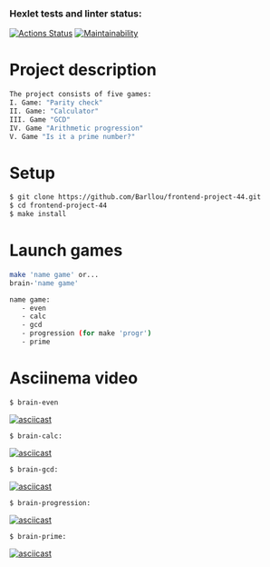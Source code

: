 ### Hexlet tests and linter status:
[![Actions Status](https://github.com/Barllou/frontend-project-44/workflows/hexlet-check/badge.svg)](https://github.com/Barllou/frontend-project-44/actions)
[![Maintainability](https://api.codeclimate.com/v1/badges/d075fbf0ec5b532095aa/maintainability)](https://codeclimate.com/github/Barllou/frontend-project-44/maintainability)

# Project description
```bash
The project consists of five games:
I. Game: "Parity check"
II. Game: "Calculator"
III. Game "GCD"
IV. Game "Arithmetic progression"
V. Game "Is it a prime number?"
```
# Setup
```bash
$ git clone https://github.com/Barllou/frontend-project-44.git
$ cd frontend-project-44
$ make install
```
# Launch games
```bash
make 'name game' or...
brain-'name game'

name game:
   - even
   - calc
   - gcd
   - progression (for make 'progr')
   - prime
```

# Asciinema video
```
$ brain-even
```
[![asciicast](https://asciinema.org/a/LuTV5ONzUpKvGnrs2MY0f1rQj.svg)](https://asciinema.org/a/LuTV5ONzUpKvGnrs2MY0f1rQj)

```
$ brain-calc:
``` 
[![asciicast](https://asciinema.org/a/KyscLlbOSvHqdqpqN0yLcsUv6.svg)](https://asciinema.org/a/KyscLlbOSvHqdqpqN0yLcsUv6)

```
$ brain-gcd:
``` 
[![asciicast](https://asciinema.org/a/i8tXvq55pySscp7WHeMOZHgTX.svg)](https://asciinema.org/a/i8tXvq55pySscp7WHeMOZHgTX)

```
$ brain-progression:
``` 
[![asciicast](https://asciinema.org/a/sj8DN8k4ZzFf291wjapcJ3toa.svg)](https://asciinema.org/a/sj8DN8k4ZzFf291wjapcJ3toa)

```
$ brain-prime:
``` 
[![asciicast](https://asciinema.org/a/Cna6QblObiHA62LNmbEqox6Mj.svg)](https://asciinema.org/a/Cna6QblObiHA62LNmbEqox6Mj)
